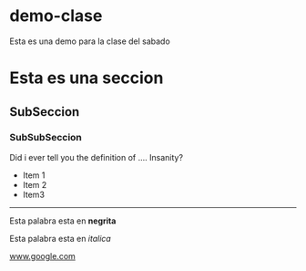 # demo-clase
Esta es una demo para la clase del sabado

# Esta es una seccion

## SubSeccion

### SubSubSeccion


Did i ever tell you the definition of ....
Insanity?


* Item 1
* Item 2
* Item3

___

Esta palabra esta en **negrita**

Esta palabra esta en *italica*

www.google.com

